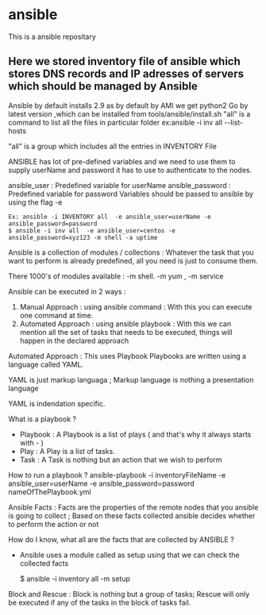 # ansible
This is a ansible repositary
## Here we stored inventory file of ansible which stores DNS records and IP adresses of servers which should be managed by Ansible
Ansible by default installs 2.9 as by default by AMI we get python2
Go by latest version ,which can be installed from tools/ansible/install.sh
"all" is a command to list all the files in particular folder
ex:ansible -i inv all --list-hosts

"all" is a group which includes all the entries in INVENTORY File

ANSIBLE has lot of pre-defined variables and we need to use them to supply userName and password it has to use to authenticate to the nodes.

ansible_user     : Predefined variable for userName
ansible_password : Predefined variable for password
Variables should be passed to ansible by using the flag -e 
    
    Ex: ansible -i INVENTORY all  -e ansible_user=userName -e ansible_password=password 
    $ ansible -i inv all  -e ansible_user=centos -e ansible_password=xyz123 -m shell -a uptime

Ansible is a collection of modules / collections : Whatever the task that you want to perform is already predefined, all you need is just to consume them.

There 1000's of modules available : -m shell. -m yum , -m service

Ansible can be executed in 2 ways :

1) Manual Approach      : using ansible command  : With this you can execute one command at time.
2) Automated Approach   : using ansible playbook : With this we can mention all the set of tasks that needs to be executed, things will happen in the declared approach 

Automated Approach : This uses Playbook
Playbooks are written using a language called YAML.

YAML is just  markup languaga ; Markup language is nothing a presentation language

YAML is indendation specific.

What is a playbook ?
* Playbook : A Playbook is a list of plays ( and that's why it always starts with - )
* Play     : A Play is a list of tasks.
* Task     : A Task is nothing but an action that we wish to perform

How to run a playbook ?
ansible-playbook -i inventoryFileName -e ansible_user=userName -e ansible_password=password nameOfThePlaybook.yml 

Ansible Facts :
Facts are the properties of the remote nodes that you ansible is going to collect ;  Based on these facts collected ansible decides whether to perform the action or not 

How do I know, what all are the facts that are collected by ANSIBLE ?

* Ansible uses a module called as setup using that we can check the collected facts 

    $ ansible -i inventory all -m setup 

Block and Rescue :
Block is nothing but a group of tasks; Rescue will only be executed if any of the tasks in the block of tasks fail. 
